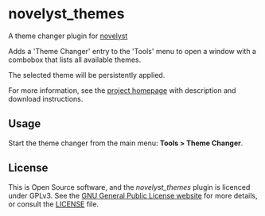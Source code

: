 # novelyst_themes

A theme changer plugin for [novelyst](https://peter88213.github.io/novelyst)


Adds a 'Theme Changer' entry to the 'Tools' menu to open a window with a combobox that lists all available themes. 

The selected theme will be persistently applied.  

For more information, see the [project homepage](https://peter88213.github.io/novelyst_themes) with description and download instructions.

## Usage

Start the theme changer from the main menu: **Tools > Theme Changer**.

## License

This is Open Source software, and the *novelyst_themes* plugin is licenced under GPLv3. See the
[GNU General Public License website](https://www.gnu.org/licenses/gpl-3.0.en.html) for more
details, or consult the [LICENSE](https://github.com/peter88213/novelyst_themes/blob/main/LICENSE.md) file.
